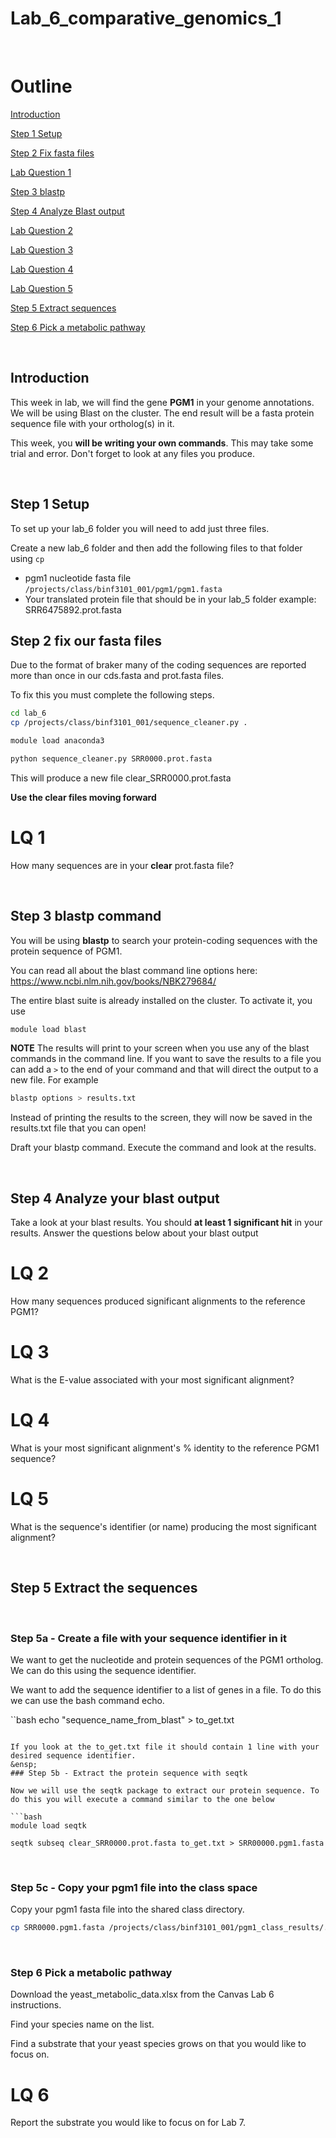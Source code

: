 # Lab_6_comparative_genomics_1
&ensp;
# Outline

[Introduction](#introduction)

[Step 1 Setup](#step-1-setup)

[Step 2 Fix fasta files](#step-2-fix-our-fasta-files)

[Lab Question 1](#lq-1)

[Step 3 blastp](#step-3-blastp-command)

[Step 4 Analyze Blast output](#step-4-analyze-your-blast-output)

[Lab Question 2](#lq-2)

[Lab Question 3](#lq-3)

[Lab Question 4](#lq-4)

[Lab Question 5](#lq-5)

[Step 5 Extract sequences](#step-5-extract-the-sequences)

[Step 6 Pick a metabolic pathway](#step-6-pick-a-metabolic-pathway)

&ensp;
## Introduction
This week in lab, we will find the gene **PGM1** in your genome annotations. We will be using Blast on the cluster. 
The end result will be a fasta protein sequence file with your ortholog(s) in it.

This week, you **will be writing your own commands**. This may take some trial and error. Don't forget to look at any files you produce. 

&ensp;
&ensp;

## Step 1 Setup

To set up your lab_6 folder you will need to add just three files.

Create a new lab_6 folder and then add the following files to that folder using `cp`
- pgm1 nucleotide fasta file `/projects/class/binf3101_001/pgm1/pgm1.fasta`
- Your translated protein file that should be in your lab_5 folder example: SRR6475892.prot.fasta
&ensp;
&ensp;
## Step 2 fix our fasta files

Due to the format of braker many of the coding sequences are reported more than once in our cds.fasta and prot.fasta files. 

To fix this you must complete the following steps. 

```bash
cd lab_6
cp /projects/class/binf3101_001/sequence_cleaner.py .

module load anaconda3

python sequence_cleaner.py SRR0000.prot.fasta

```

This will produce a new file
clear_SRR0000.prot.fasta 


**Use the clear files moving forward**
&ensp;
# LQ 1

How many sequences are in your **clear** prot.fasta file?


&ensp;
&ensp;
## Step 3 blastp command

You will be using **blastp** to search your protein-coding sequences with the protein sequence of PGM1. 

You can read all about the blast command line options here: https://www.ncbi.nlm.nih.gov/books/NBK279684/

The entire blast suite is already installed on the cluster. To activate it, you use

```bash
module load blast
```


**NOTE** The results will print to your screen when you use any of the blast commands in the command line. If you want to save the results to a file you can add a `>` to the end of your command and that will direct the output to a new file. For example

```bash
blastp options > results.txt
```

Instead of printing the results to the screen, they will now be saved in the results.txt file that you can open! 

Draft your blastp command. Execute the command and look at the results. 

&ensp;
&ensp;
## Step 4 Analyze your blast output

Take a look at your blast results. You should **at least 1 significant hit** in your results. Answer the questions below about your blast output
&ensp;
# LQ 2 
How many sequences produced significant alignments to the reference PGM1?
&ensp;
# LQ 3 
What is the E-value associated with your most significant alignment?
&ensp;
# LQ 4 
What is your most significant alignment's % identity to the reference PGM1 sequence?
&ensp;
# LQ 5 
What is the sequence's identifier (or name) producing the most significant alignment?

&ensp;
&ensp;
## Step 5 Extract the sequences
&ensp;
### Step 5a - Create a file with your sequence identifier in it
We want to get the nucleotide and protein sequences of the PGM1 ortholog. We can do this using the sequence identifier. 

We want to add the sequence identifier to a list of genes in a file. To do this we can use the bash command echo. 

``bash
echo "sequence_name_from_blast" > to_get.txt
```

If you look at the to_get.txt file it should contain 1 line with your desired sequence identifier.
&ensp;
### Step 5b - Extract the protein sequence with seqtk

Now we will use the seqtk package to extract our protein sequence. To do this you will execute a command similar to the one below

```bash
module load seqtk

seqtk subseq clear_SRR0000.prot.fasta to_get.txt > SRR00000.pgm1.fasta
```
&ensp;
### Step 5c - Copy your pgm1 file into the class space

Copy your pgm1 fasta file into the shared class directory.

```bash
cp SRR0000.pgm1.fasta /projects/class/binf3101_001/pgm1_class_results/.
```
&ensp;
&ensp;

### Step 6 Pick a metabolic pathway

Download the yeast_metabolic_data.xlsx from the Canvas Lab 6 instructions. 

Find your species name on the list. 

Find a substrate that your yeast species grows on that you would like to focus on. 
&ensp;
# LQ 6 
Report the substrate you would like to focus on for Lab 7.











